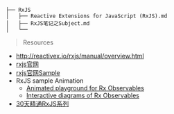 ```
├── RxJS
│   ├── Reactive Extensions for JavaScript (RxJS).md
│   ├── RxJS笔记之Subject.md
│   └── 
```

> Resources

- http://reactivex.io/rxjs/manual/overview.html
- [rxjs官网](https://rxjs-dev.firebaseapp.com/)
- [rxjs官网Sample](https://github.com/Reactive-Extensions/RxJS/tree/master/examples)
- RxJS sample Animation
  - [Animated playground for Rx Observables](https://rxviz.com/)
  - [Interactive diagrams of Rx Observables](https://rxmarbles.com/)
- [30天精通RxJS系列](https://ithelp.ithome.com.tw/articles/10188387)
